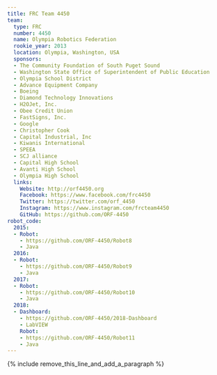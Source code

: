 ```yaml
---
title: FRC Team 4450
team:
  type: FRC
  number: 4450
  name: Olympia Robotics Federation
  rookie_year: 2013
  location: Olympia, Washington, USA
  sponsors:
  - The Community Foundation of South Puget Sound
  - Washington State Office of Superintendent of Public Education
  - Olympia School District
  - Advance Equipment Company
  - Boeing
  - Diamond Technology Innovations
  - H2OJet, Inc.
  - Obee Credit Union
  - FastSigns, Inc.
  - Google
  - Christopher Cook
  - Capital Industrial, Inc
  - Kiwanis International
  - SPEEA
  - SCJ alliance
  - Capital High School
  - Avanti High School
  - Olympia High School
  links:
    Website: http://orf4450.org
    Facebook: https://www.facebook.com/frc4450
    Twitter: https://twitter.com/orf_4450
    Instagram: https://www.instagram.com/frcteam4450
    GitHub: https://github.com/ORF-4450
robot_code:
  2015:
  - Robot:
    - https://github.com/ORF-4450/Robot8
    - Java
  2016:
  - Robot:
    - https://github.com/ORF-4450/Robot9
    - Java
  2017:
  - Robot:
    - https://github.com/ORF-4450/Robot10
    - Java
  2018:
  - Dashboard:
    - https://github.com/ORF-4450/2018-Dashboard
    - LabVIEW
    Robot:
    - https://github.com/ORF-4450/Robot11
    - Java
---
```


{% include remove_this_line_and_add_a_paragraph %}